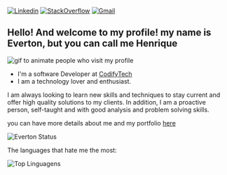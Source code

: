 
[![Linkedin](https://img.shields.io/badge/LinkedIn-blue?style=for-the-badge&logo=Linkedin)](https://www.linkedin.com/in/everton-henrique-085739251/)
[![StackOverflow](https://img.shields.io/badge/Stackoverflow-lightgrey?style=for-the-badge&logo=stack-overflow)](https://pt.stackoverflow.com/users/293916/everton)
[![Gmail](https://img.shields.io/badge/-Gmail-c14438?style=for-the-badge&logo=Gmail&logoColor=white&link=mailto:everton.henriqueer@gmail.com)](mailto:everton.henriqueer@gmail.com)

## Hello! And welcome to my profile! my name is Everton, but you can call me Henrique

![gif to animate people who visit my profile](https://media2.giphy.com/media/cXblnKXr2BQOaYnTni/giphy.gif?cid=ecf05e47qc3wqiwi0pdbksa2to45nii92pprl9z2ab8f0c2l&rid=giphy.gif&ct=g)

- I'm a software Developer at <a target="_blank" href="https://codifytech.com.br/">CodifyTech</a>
- I am a technology lover and enthusiast.

I am always looking to learn new skills and techniques to stay current and offer high quality solutions to my clients. In addition, I am a proactive person, self-taught and with good analysis and problem solving skills.

you can have more details about me and my portfolio <a target="_blank" href="https://portfolio-everton-v1.vercel.app/">here</a>

![Everton Status](https://github-readme-stats.vercel.app/api?username=heyeverton&show_icons=true&theme=transparent)

The languages that hate me the most:

![Top Linguagens](https://github-readme-stats.vercel.app/api/top-langs/?username=heyeverton&layout=compact&theme=transparent)
